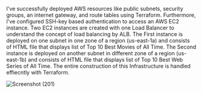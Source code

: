 I've successfully deployed AWS resources like public subnets, security groups, an internet gateway, and route tables using Terraform.
Furthermore, I've configured SSH-key based authentication to access an AWS EC2 instance.
Two EC2 instances are created with one Load Balancer to understand the concept of load balancing by ALB.
The First instance is deployed on one subnet in one zone of a region (us-east-1a) and consists of HTML file that displays list of Top 10 Best Movies of All Time.
The Second instance is deployed on another subnet in different zone of a region (us-east-1b) and consists of HTML file that displays list of Top 10 Best Web Series of All Time.
The entire construction of this Infrastructure is handled effiecntly with Terraform.


![Screenshot (201)](https://github.com/RehanKittur05/AWS-Infrastructure-Automation-with-Terraform/assets/83538164/feb5403c-437c-4ddf-8d5e-3d7a7869ef98)

